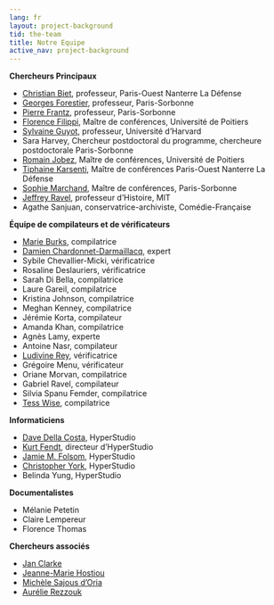 ```yaml
---
lang: fr
layout: project-background
tid: the-team
title: Notre Equipe
active_nav: project-background
---
```


**Chercheurs Principaux**

- [Christian Biet](http://www.u-paris10.fr/m-biet-christian-80939.kjsp), professeur, Paris-Ouest Nanterre La D&eacute;fense
- [Georges Forestier](http://www.paris-sorbonne.fr/article/forestier-georges), professeur, Paris-Sorbonne
- [Pierre Frantz](http://www.cellf.paris-sorbonne.fr/chercheur/frantz-pierre), professeur, Paris-Sorbonne
- [Florence Filippi](http://har.u-paris10.fr/person/filippi-florence/), Maître de conf&eacute;rences, Universit&eacute; de Poitiers
- [Sylvaine Guyot](http://rll-faculty.fas.harvard.edu/sylvaineguyot/home), professeur, Universit&eacute; d&rsquo;Harvard
- Sara Harvey, Chercheur postdoctoral du programme, chercheure postdoctorale Paris-Sorbonne
- [Romain Jobez](http://forell.labo.univ-poitiers.fr/equipes-et-themes-de-recherche/membres/jobez-romain/), Maître de conf&eacute;rences, Universit&eacute; de Poitiers
- [Tiphaine Karsenti](http://forell.labo.univ-poitiers.fr/equipes-et-themes-de-recherche/membres/jobez-romain/), Maître de conf&eacute;rences Paris-Ouest Nanterre La D&eacute;fense
- [Sophie Marchand](http://www.paris-sorbonne.fr/article/sophie-marchand), Maître de conf&eacute;rences, Paris-Sorbonne
- [Jeffrey Ravel](http://history.mit.edu/people/jeffrey-s-ravel), professeur d&rsquo;Histoire, MIT
- Agathe Sanjuan, conservatrice-archiviste, Com&eacute;die-Fran&ccedil;aise

**Équipe de compilateurs et de v&eacute;rificateurs**

- [Marie Burks](http://web.mit.edu/hasts/graduate/burks.html), compilatrice
- [Damien Chardonnet-Darmaillacq](http://www.coursflorent.fr/ecole/portraits/damien-chardonnet-darmaillacq), expert
- Sybile Chevallier-Micki, v&eacute;rificatrice
- Rosaline Deslauriers, v&eacute;rificatrice
- Sarah Di Bella, compilatrice
- Laure Gareil, compilatrice
- Kristina Johnson, compilatrice
- Meghan Kenney, compilatrice
- J&eacute;r&eacute;mie Korta, compilateur
- Amanda Khan, compilatrice
- Agnès Lamy, experte
- Antoine Nasr, compilateur
- [Ludivine Rey](http://obvil.paris-sorbonne.fr/obvil/annuaire/ludivine-rey), v&eacute;rificatrice
- Gr&eacute;goire Menu, v&eacute;rificateur
- Oriane Morvan, compilatrice
- Gabriel Ravel, compilateur
- Silvia Spanu Femder, compilatrice
- [Tess Wise](http://people.fas.harvard.edu/~wise/Personal%20Website/Home/Home.html), compilatrice

**Informaticiens**

- [Dave Della Costa](http://davedellacosta.com/), HyperStudio
- [Kurt Fendt](http://cmsw.mit.edu/profile/kurt-fendt/), directeur d&rsquo;HyperStudio
- [Jamie M. Folsom](http://cmsw.mit.edu/profile/jamie-folsom/), HyperStudio
- [Christopher York](http://history.yale.edu/people/christopher-york), HyperStudio
- Belinda Yung, HyperStudio

**Documentalistes**

- M&eacute;lanie Petetin
- Claire Lempereur
- Florence Thomas

**Chercheurs associ&eacute;s**

- [Jan Clarke](http://www.dur.ac.uk/research/directory/staff/?mode=staff&id=2037)
- [Jeanne-Marie Hostiou](http://www.agon.paris-sorbonne.fr/en/presentation/team/jeanne-marie-hostiou)
- [Michèle Sajous d&rsquo;Oria](http://www.sigismondomalatesta.it/persona.asp/A101=610)
- [Aur&eacute;lie Rezzouk](http://ceredi.labos.univ-rouen.fr/main/?aurelie-mouton-rezzouk.html)